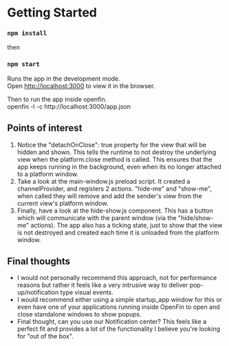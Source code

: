 # Getting Started 

### `npm install`
then

### `npm start`

Runs the app in the development mode.\
Open [http://localhost:3000](http://localhost:3000) to view it in the browser.

Then to run the app inside openfin.\
openfin -l -c http://localhost:3000/app.json

## Points of interest
1) Notice the "detachOnClose": true property for the view that will be hidden and shown. This tells the runtime to not destroy the underlying view when the platform.close method is called. This ensures that the app keeps running in the background, even when its no longer attached to a platform window.
2) Take a look at the main-window.js preload script. It created a channelProvider, and registers 2 actions. "hide-me" and "show-me", when called they will remove and add the sender's view from the current view's platform window.
3) Finally, have a look at the hide-show.js component. This has a button which will communicate with the parent window (via the "hide/show-me" actions). The app also has a ticking state, just to show that the view is not destroyed and created each time it is unloaded from the platform window. 

## Final thoughts
- I would not personally recommend this approach, not for performance reasons but rather it feels like a very intrusive way to deliver pop-up/notification type visual events.
- I would recommend either using a simple startup_app window for this or even have one of your applications running inside OpenFin to open and close standalone windows to show popups.
- Final thought, can you use our Notification center? This feels like a perfect fit and provides a lot of the functionality I believe you're looking for "out of the box".
